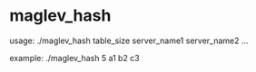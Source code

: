 # maglev_hash

usage:
    ./maglev_hash table_size server_name1 server_name2 ...

example:
    ./maglev_hash 5 a1 b2 c3
